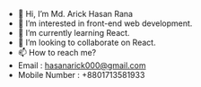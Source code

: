 - 👋 Hi, I’m Md. Arick Hasan Rana
- 👀 I’m interested in front-end web development.
- 🌱 I’m currently learning React.
- 💞️ I’m looking to collaborate on React.
- 📫 How to reach me?
- Email : hasanarick000@gmail.com
- Mobile Number : +8801713581933

<!---
hasanarick07/hasanarick07 is a ✨ special ✨ repository because its `README.md` (this file) appears on your GitHub profile.
You can click the Preview link to take a look at your changes.
--->
